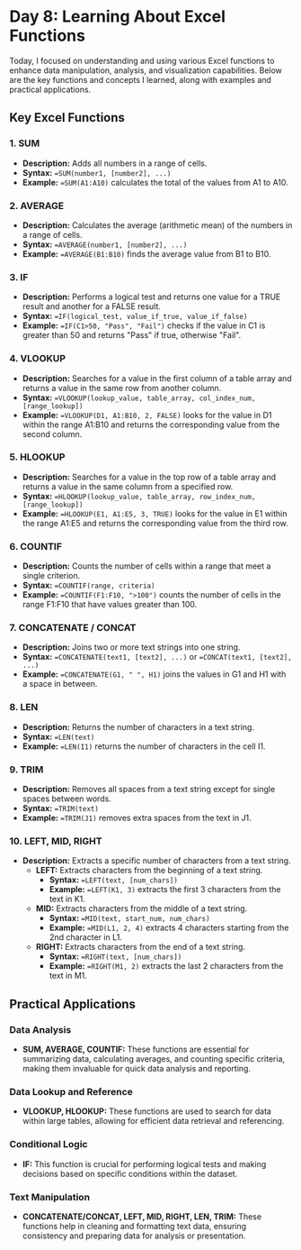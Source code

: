 # Day 8: Learning About Excel Functions

Today, I focused on understanding and using various Excel functions to enhance data manipulation, analysis, and visualization capabilities. Below are the key functions and concepts I learned, along with examples and practical applications.

## Key Excel Functions

### 1. **SUM**
- **Description:** Adds all numbers in a range of cells.
- **Syntax:** `=SUM(number1, [number2], ...)`
- **Example:** `=SUM(A1:A10)` calculates the total of the values from A1 to A10.

### 2. **AVERAGE**
- **Description:** Calculates the average (arithmetic mean) of the numbers in a range of cells.
- **Syntax:** `=AVERAGE(number1, [number2], ...)`
- **Example:** `=AVERAGE(B1:B10)` finds the average value from B1 to B10.

### 3. **IF**
- **Description:** Performs a logical test and returns one value for a TRUE result and another for a FALSE result.
- **Syntax:** `=IF(logical_test, value_if_true, value_if_false)`
- **Example:** `=IF(C1>50, "Pass", "Fail")` checks if the value in C1 is greater than 50 and returns "Pass" if true, otherwise "Fail".

### 4. **VLOOKUP**
- **Description:** Searches for a value in the first column of a table array and returns a value in the same row from another column.
- **Syntax:** `=VLOOKUP(lookup_value, table_array, col_index_num, [range_lookup])`
- **Example:** `=VLOOKUP(D1, A1:B10, 2, FALSE)` looks for the value in D1 within the range A1:B10 and returns the corresponding value from the second column.

### 5. **HLOOKUP**
- **Description:** Searches for a value in the top row of a table array and returns a value in the same column from a specified row.
- **Syntax:** `=HLOOKUP(lookup_value, table_array, row_index_num, [range_lookup])`
- **Example:** `=HLOOKUP(E1, A1:E5, 3, TRUE)` looks for the value in E1 within the range A1:E5 and returns the corresponding value from the third row.

### 6. **COUNTIF**
- **Description:** Counts the number of cells within a range that meet a single criterion.
- **Syntax:** `=COUNTIF(range, criteria)`
- **Example:** `=COUNTIF(F1:F10, ">100")` counts the number of cells in the range F1:F10 that have values greater than 100.

### 7. **CONCATENATE / CONCAT**
- **Description:** Joins two or more text strings into one string.
- **Syntax:** `=CONCATENATE(text1, [text2], ...)` or `=CONCAT(text1, [text2], ...)`
- **Example:** `=CONCATENATE(G1, " ", H1)` joins the values in G1 and H1 with a space in between.

### 8. **LEN**
- **Description:** Returns the number of characters in a text string.
- **Syntax:** `=LEN(text)`
- **Example:** `=LEN(I1)` returns the number of characters in the cell I1.

### 9. **TRIM**
- **Description:** Removes all spaces from a text string except for single spaces between words.
- **Syntax:** `=TRIM(text)`
- **Example:** `=TRIM(J1)` removes extra spaces from the text in J1.

### 10. **LEFT, MID, RIGHT**
- **Description:** Extracts a specific number of characters from a text string.
  - **LEFT:** Extracts characters from the beginning of a text string.
    - **Syntax:** `=LEFT(text, [num_chars])`
    - **Example:** `=LEFT(K1, 3)` extracts the first 3 characters from the text in K1.
  - **MID:** Extracts characters from the middle of a text string.
    - **Syntax:** `=MID(text, start_num, num_chars)`
    - **Example:** `=MID(L1, 2, 4)` extracts 4 characters starting from the 2nd character in L1.
  - **RIGHT:** Extracts characters from the end of a text string.
    - **Syntax:** `=RIGHT(text, [num_chars])`
    - **Example:** `=RIGHT(M1, 2)` extracts the last 2 characters from the text in M1.

## Practical Applications

### Data Analysis
- **SUM, AVERAGE, COUNTIF:** These functions are essential for summarizing data, calculating averages, and counting specific criteria, making them invaluable for quick data analysis and reporting.

### Data Lookup and Reference
- **VLOOKUP, HLOOKUP:** These functions are used to search for data within large tables, allowing for efficient data retrieval and referencing.

### Conditional Logic
- **IF:** This function is crucial for performing logical tests and making decisions based on specific conditions within the dataset.

### Text Manipulation
- **CONCATENATE/CONCAT, LEFT, MID, RIGHT, LEN, TRIM:** These functions help in cleaning and formatting text data, ensuring consistency and preparing data for analysis or presentation.

